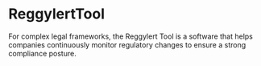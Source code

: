 # ReggylertTool
For complex legal frameworks, the Reggylert Tool  is a software that helps companies continuously monitor regulatory changes to ensure a strong compliance posture.
